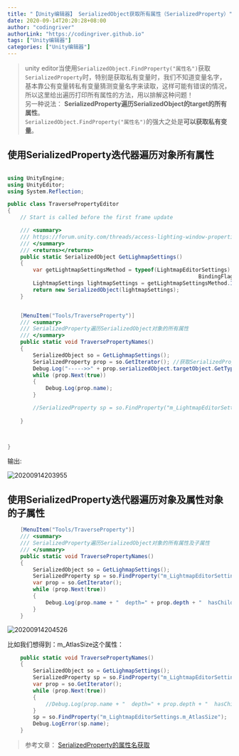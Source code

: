 ```yaml
---
title: "【Unity编辑器】 SerializedObject获取所有属性（SerializedProperty）"
date: 2020-09-14T20:20:28+08:00
author: "codingriver"
authorLink: "https://codingriver.github.io"
tags: ["Unity编辑器"]
categories: ["Unity编辑器"]
---
```


<!--more-->

> unity editor当使用`SerializedObject.FindProperty("属性名")`获取`SerializedProperty`时，特别是获取私有变量时，我们不知道变量名字，基本靠公有变量转私有变量猜测变量名字来读取，这样可能有错误的情况，所以这里给出遍历打印所有属性的方法，用以排解这种问题！  
> 另一种说法： **SerializedProperty遍历SerializedObject的target的所有属性**。  
> `SerializedObject.FindProperty("属性名")`的强大之处是**可以获取私有变量**。  


## 使用SerializedProperty迭代器遍历对象所有属性
```csharp

using UnityEngine;
using UnityEditor;
using System.Reflection;

public class TraversePropertyEditor
{
    // Start is called before the first frame update

    /// <summary>
    /// https://forum.unity.com/threads/access-lighting-window-properties-in-script.328342/
    /// </summary>
    /// <returns></returns>
    public static SerializedObject GetLighmapSettings()
    {
        var getLightmapSettingsMethod = typeof(LightmapEditorSettings).GetMethod("GetLightmapSettings",
                                                            BindingFlags.Static | BindingFlags.NonPublic);
        LightmapSettings lightmapSettings = getLightmapSettingsMethod.Invoke(null, null) as LightmapSettings;
        return new SerializedObject(lightmapSettings);
    }


    [MenuItem("Tools/TraverseProperty")]
    /// <summary>
    /// SerializedProperty遍历SerializedObject对象的所有属性
    /// </summary>
    public static void TraversePropertyNames()
    {
        SerializedObject so = GetLighmapSettings();
        SerializedProperty prop = so.GetIterator(); //获取SerializedProperty迭代器
        Debug.Log("----->>" + prop.serializedObject.targetObject.GetType().FullName);//获取target的类名（class名字）
        while (prop.Next(true))
        {
            Debug.Log(prop.name);
        }

        //SerializedProperty sp = so.FindProperty("m_LightmapEditorSettings"); //根据获取的name通过FindProperty获取该变量，
        
    }

    

}

```

输出:

![20200914203955](https://cdn.jsdelivr.net/gh/codingriver/cdn/texs/SerializedObject获取所有属性/20200914203955.png)


## 使用SerializedProperty迭代器遍历对象及属性对象的子属性

```csharp
    [MenuItem("Tools/TraverseProperty")]
    /// <summary>
    /// SerializedProperty遍历SerializedObject对象的所有属性及子属性
    /// </summary>
    public static void TraversePropertyNames()
    {
        SerializedObject so = GetLighmapSettings();
        SerializedProperty sp = so.FindProperty("m_LightmapEditorSettings");
        var prop = so.GetIterator();
        while (prop.Next(true))
        {
            Debug.Log(prop.name + "  depth=" + prop.depth + "  hasChildren=" + prop.hasChildren);
        }
    }
```

![20200914204526](https://cdn.jsdelivr.net/gh/codingriver/cdn/texs/SerializedObject获取所有属性/20200914204526.png)

比如我们想得到：m_AtlasSize这个属性：

```csharp
    public static void TraversePropertyNames()
    {
        SerializedObject so = GetLighmapSettings();
        SerializedProperty sp = so.FindProperty("m_LightmapEditorSettings");
        var prop = so.GetIterator();
        while (prop.Next(true))
        {
            //Debug.Log(prop.name + "  depth=" + prop.depth + "  hasChildren=" + prop.hasChildren);
        }
        sp = so.FindProperty("m_LightmapEditorSettings.m_AtlasSize");
        Debug.LogError(sp.name);
    }

```

> 参考文章： [SerializedProperty的属性名获取](https://blog.csdn.net/wodownload2/article/details/105090284)